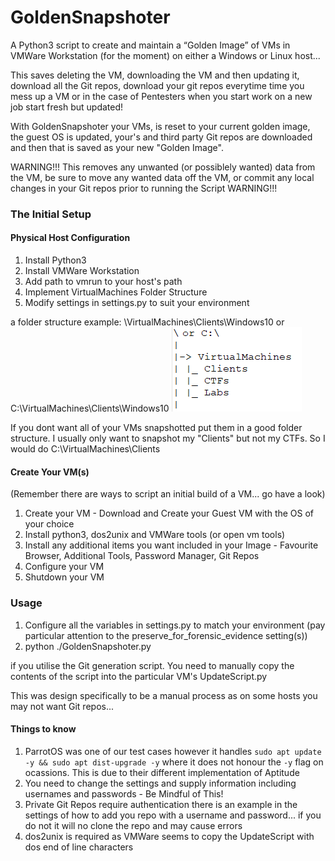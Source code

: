 # GoldenSnapshoter
A Python3 script to create and maintain a “Golden Image” of VMs in VMWare Workstation (for the moment) on either a Windows or Linux host...

This saves deleting the VM, downloading the VM and then updating it, download all the Git repos, download your git repos everytime time you mess up a VM or in the case of Pentesters when you start work on a new job start fresh but updated!

With GoldenSnapshoter your VMs, is reset to your current golden image, the guest OS is updated, your's and third party Git repos are downloaded and then that is saved as your new "Golden Image".

WARNING!!! This removes any unwanted (or possiblely wanted) data from the VM, be sure to move any wanted data off the VM, or commit any local changes in your Git repos prior to running the Script WARNING!!!

### The Initial Setup ###
#### Physical Host Configuration ####
1. Install Python3
2. Install VMWare Workstation
3. Add path to vmrun to your host's path
4. Implement VirtualMachines Folder Structure
5. Modify settings in settings.py to suit your environment

a folder structure example: \VirtualMachines\Clients\Windows10 or C:\VirtualMachines\Clients\Windows10
![VirtualMachines Folder Structure](assets/images/VirtualMachines.png "VirtualMachines Folders")

If you dont want all of your VMs snapshotted put them in a good folder structure. I usually only want to snapshot my "Clients" but not my CTFs. So I would do C:\VirtualMachines\Clients<br />

#### Create Your VM(s) ####
(Remember there are ways to script an initial build of a VM... go have a look)
1. Create your VM - Download and Create your Guest VM with the OS of your choice
2. Install python3, dos2unix and VMWare tools (or open vm tools)
3. Install any additional items you want included in your Image - Favourite Browser, Additional Tools, Password Manager, Git Repos
4. Configure your VM
5. Shutdown your VM

### Usage ###
1. Configure all the variables in settings.py to match your environment
    (pay particular attention to the preserve_for_forensic_evidence setting(s))
2. python ./GoldenSnapshoter.py

if you utilise the Git generation script. You need to manually copy the contents of the script into the particular VM's UpdateScript.py

This was design specifically to be a manual process as on some hosts you may not want Git repos...

#### Things to know ####
1. ParrotOS was one of our test cases however it handles `sudo apt update -y && sudo apt dist-upgrade -y` where it does not honour the `-y` flag on ocassions. This is due to their different implementation of Aptitude
2. You need to change the settings and supply information including usernames and passwords - Be Mindful of This!
3. Private Git Repos require authentication there is an example in the settings of how to add you repo with a username and password... if you do not it will no clone the repo and may cause errors
4. dos2unix is required as VMWare seems to copy the UpdateScript with dos end of line characters 
